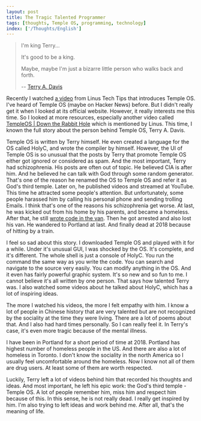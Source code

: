 ```yaml
---
layout: post
title: The Tragic Talented Programmer
tags: [thoughts, Temple OS, programming, technology]
index: ['/Thoughts/English']
---
```


> I'm king Terry...
>
> It's good to be a king.
>
> Maybe, maybe I'm just a bizarre little person who walks back and forth.
>
> -- [Terry A. Davis](https://www.youtube.com/watch?v=oH41gGBVpkE)

Recently I watched [a video](https://youtu.be/LtlyeDAJR7A) from Linus Tech Tips that introduces Temple OS. I've heard of Temple OS (maybe on Hacker News) before. But I didn't really get it when I looked at its official website. However, it really interests me this time. So I looked at more resources, especially another video called [TempleOS \| Down the Rabbit Hole](https://youtu.be/UCgoxQCf5Jg) which is mentioned by Linus. This time, I known the full story about the person behind Temple OS, Terry A. Davis.

Temple OS is written by Terry himself. He even created a language for the OS called HolyC, and wrote the compiler by himself. However, the UI of Temple OS is so unusual that the posts by Terry that promote Temple OS either got ignored or considered as spam. And the most important, Terry had schizophrenia. His posts are often out of topic. He believed CIA is after him. And he believed he can talk with God through some random generator. That's one of the reason he renamed the OS to Temple OS and refer it as God's third temple. Later on, he published videos and streamed at YouTube. This time he attracted some people's attention. But unfortunately, some people harassed him by calling his personal phone and sending trolling Emails. I think that's one of the reasons his schizophrenia get worse. At last, he was kicked out from his home by his parents, and became a homeless. After that, he still [wrote code in the van](https://www.youtube.com/watch?v=DBGgi5Lqn0U). Then he got arrested and also lost his van. He wandered to Portland at last. And finally dead at 2018 because of hitting by a train.

I feel so sad about this story. I downloaded Temple OS and played with it for a while. Under it's unusual GUI, I was shocked by the OS. It's complete, and it's different. The whole shell is just a console of HolyC. You run the command the same way as you write the code. You can search and navigate to the source very easily. You can modify anything in the OS. And it even has fairly powerful graphic system. It's so new and so fun to me. I cannot believe it's all written by one person. That says how talented Terry was. I also watched some videos about he talked about HolyC, which has a lot of inspiring ideas.

The more I watched his videos, the more I felt empathy with him. I know a lot of people in Chinese history that are very talented but are not recognized by the sociality at the time they were living. There are a lot of poems about that. And I also had hard times personally. So I can really feel it. In Terry's case, it's even more tragic because of the mental illness.

I have been in Portland for a short period of time at 2018. Portland has highest number of homeless people in the US. And there are also a lot of homeless in Toronto. I don't know the sociality in the north America so I usually feel uncomfortable around the homeless. Now I know not all of them are drug users. At least some of them are worth respected.

Luckily, Terry left a lot of videos behind him that recorded his thoughts and ideas. And most important, he left his epic work: the God's third temple - Temple OS. A lot of people remember him, miss him and respect him because of this. In this sense, he is not really dead. I really get inspired by him. I'm also trying to left ideas and work behind me. After all, that's the meaning of life.
